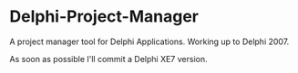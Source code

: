 # Delphi-Project-Manager
A project manager tool for Delphi Applications. Working up to Delphi 2007.

As soon as possible I'll commit a Delphi XE7 version.
